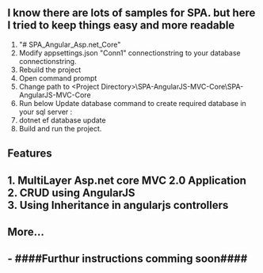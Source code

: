 ## I know there are lots of samples for SPA. but here I tried to keep things easy and more readable ##

1. "# SPA_Angular_Asp.net_Core" 
2. Modify appsettings.json "Conn1" connectionstring to your database connectionstring.
3. Rebuild the project
4. Open command prompt
5. Change path to \<Project Directory\>\SPA-AngularJS-MVC-Core\SPA-AngularJS-MVC-Core
6. Run below Update database command to create required database in your sql server : 
7. dotnet ef database update
8. Build and run the project.

<h2>Features<h2>
1. MultiLayer Asp.net core MVC 2.0 Application<br/>
2. CRUD using AngularJS<br/>
3. Using Inheritance in angularjs controllers<br/>

<h2>More...<h2>
- ####Furthur instructions comming soon####
